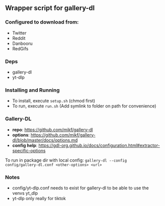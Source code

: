 ## Wrapper script for gallery-dl

### Configured to download from:

- Twitter
- Reddit
- Danbooru
- RedGifs


### Deps
- gallery-dl
- yt-dlp


### Installing and Running

- To install, execute `setup.sh` (chmod first)
- To run, execute `run.sh` (Add symlink to folder on path for convenience)


### Gallery-DL

- **repo**: https://github.com/mikf/gallery-dl
- **options**: https://github.com/mikf/gallery-dl/blob/master/docs/options.md
- **config help**: https://gdl-org.github.io/docs/configuration.html#extractor-specific-options

To run in package dir with local config:
`gallery-dl --config config/gallery-dl.conf <other-options> <url>`


### Notes

- config/yt-dlp.conf needs to exist for gallery-dl to be able to use the venvs yt_dlp
- yt-dlp only really for tiktok
